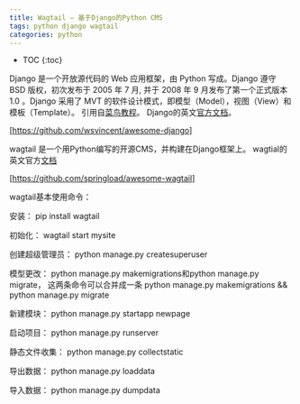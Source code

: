 ```yaml
---
title: Wagtail — 基于Django的Python CMS
tags: python django wagtail
categories: python
---
```


* TOC
{:toc}

Django 是一个开放源代码的 Web 应用框架，由 Python 写成。Django 遵守 BSD 版权，初次发布于 2005 年 7 月, 并于 2008 年 9 月发布了第一个正式版本 1.0 。Django 采用了 MVT 的软件设计模式，即模型（Model），视图（View）和模板（Template）。 引用自[菜鸟教程]。 Django的英文[官方文档]。

[https://github.com/wsvincent/awesome-django]

wagtail 是一个用Python编写的开源CMS，并构建在Django框架上。 wagtial的英文官方[文档]

[https://github.com/springload/awesome-wagtail]

wagtail基本使用命令：

安装： pip install wagtail

初始化： wagtail start mysite

创建超级管理员： python manage.py createsuperuser

模型更改： python manage.py makemigrations和python manage.py migrate， 这两条命令可以合并成一条 python manage.py makemigrations && python manage.py migrate

新建模块： python manage.py startapp newpage

启动项目： python manage.py runserver 

静态文件收集： python manage.py collectstatic

导出数据： python manage.py loaddata

导入数据： python manage.py dumpdata


[https://github.com/wsvincent/awesome-django]: https://github.com/wsvincent/awesome-django
[https://github.com/springload/awesome-wagtail]: https://github.com/springload/awesome-wagtail

[菜鸟教程]: https://www.runoob.com/django/django-tutorial.html
[官方文档]: https://django.readthedocs.io/en/stable/
[文档]: https://docs.wagtail.io/en/stable/